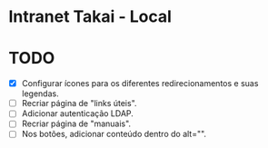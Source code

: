 # Intranet Takai - Local

# TODO

- [x] Configurar ícones para os diferentes redirecionamentos e suas legendas.
- [ ] Recriar página de "links úteis".
- [ ] Adicionar autenticação LDAP.
- [ ] Recriar página de "manuais".
- [ ] Nos botões, adicionar conteúdo dentro do alt="".
